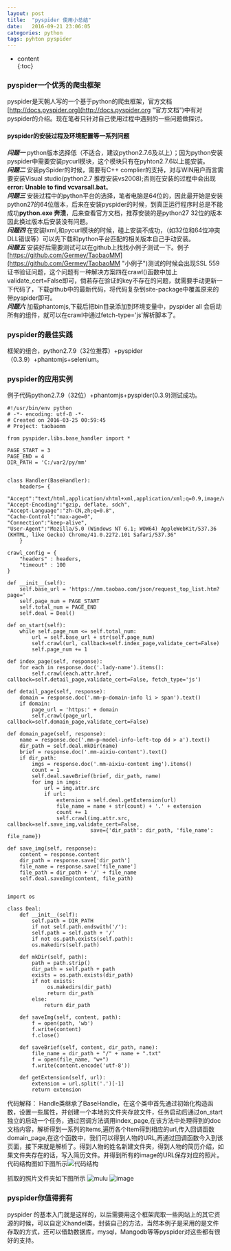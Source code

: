 ```yaml
---
layout: post
title:  "pyspider 使用小总结"
date:   2016-09-21 23:06:05
categories: python
tags: pyhton pyspider
---
```

* content  
{:toc}  

### pyspider一个优秀的爬虫框架  
pyspider是天朝人写的一个基于python的爬虫框架，官方文档[http://docs.pyspider.org](http://docs.pyspider.org "官方文档")中有对pyspider的介绍。现在笔者只针对自己使用过程中遇到的一些问题做探讨。   




#### pyspider的安装过程及环境配置等一系列问题
  
***问题一***   python版本选择低（不适合，建议python2.7.6及以上）；因为python安装pyspider中需要安装pycurl模块，这个模块只有在pyhton2.7.6以上能安装。  
***问题二***   安装pySpider的时候，需要有C++ complier的支持，对与WIN用户而言需要安装Visual studio(python2.7 推荐安装vs2008);否则在安装的过程中会出现**error: Unable to find vcvarsall.bat**。  
***问题三***   安装过程中的python平台的选择，笔者电脑是64位的，因此最开始是安装python27的64位版本，后来在安装pyspider的时候，到真正运行程序时总是不能成功**python.exe 奔溃**，后来查看官方文档，推荐安装的是python27 32位的版本因此换过版本后安装没有问题。  
***问题四***   在安装lxml,和pycurl模块的时候，碰上安装不成功，（如32位和64位冲突DLL错误等）可以先下载和python平台匹配的相关版本自己手动安装。  
***问题五***   安装好后需要测试可以在github上找找小例子测试一下。例子[https://github.com/Germey/TaobaoMM](https://github.com/Germey/TaobaoMM "小例子")测试的时候会出现SSL 559 证书验证问题，这个问题有一种解决方案四在crawl()函数中加上validate_cert=False即可，倘若存在验证的key不存在的问题，就需要手动更新一下代码了，下载github中的最新代码，将代码复杂到site-package中覆盖原来的带pyspider即可。  
***问题六*** 加载phantomjs,下载后把bin目录添加到环境变量中，pyspider all 会启动所有的组件，就可以在crawl中通过fetch-type='js'解析脚本了。  

### pyspider的最佳实践
  
框架的组合，python2.7.9（32位推荐）+pyspider（0.3.9）+phantomjs+selenium。

### pyspider的应用实例
  
例子代码python2.7.9（32位）+phantomjs+pyspider(0.3.9)测试成功。
    
    #!/usr/bin/env python
    # -*- encoding: utf-8 -*-
    # Created on 2016-03-25 00:59:45
    # Project: taobaomm

    from pyspider.libs.base_handler import *

    PAGE_START = 3
    PAGE_END = 4
    DIR_PATH = 'C:/var2/py/mm'


    class Handler(BaseHandler):
        headers= {
                          "Accept":"text/html,application/xhtml+xml,application/xml;q=0.9,image/webp,*/*;q=0.8",
    "Accept-Encoding":"gzip, deflate, sdch",
    "Accept-Language":"zh-CN,zh;q=0.8",
    "Cache-Control":"max-age=0",
    "Connection":"keep-alive",
    "User-Agent":"Mozilla/5.0 (Windows NT 6.1; WOW64) AppleWebKit/537.36 (KHTML, like Gecko) Chrome/41.0.2272.101 Safari/537.36"
        }

    crawl_config = {
        "headers" : headers,
        "timeout" : 100
    }
    
    def __init__(self):
        self.base_url = 'https://mm.taobao.com/json/request_top_list.htm?page='
        self.page_num = PAGE_START
        self.total_num = PAGE_END
        self.deal = Deal()

    def on_start(self):
        while self.page_num <= self.total_num:
            url = self.base_url + str(self.page_num)
            self.crawl(url, callback=self.index_page,validate_cert=False)
            self.page_num += 1

    def index_page(self, response):
        for each in response.doc('.lady-name').items():
            self.crawl(each.attr.href, callback=self.detail_page,validate_cert=False, fetch_type='js')

    def detail_page(self, response):
        domain = response.doc('.mm-p-domain-info li > span').text()
        if domain:
            page_url = 'https:' + domain
            self.crawl(page_url, callback=self.domain_page,validate_cert=False)

    def domain_page(self, response):
        name = response.doc('.mm-p-model-info-left-top dd > a').text()
        dir_path = self.deal.mkDir(name)
        brief = response.doc('.mm-aixiu-content').text()
        if dir_path:
            imgs = response.doc('.mm-aixiu-content img').items()
            count = 1
            self.deal.saveBrief(brief, dir_path, name)
            for img in imgs:
                url = img.attr.src
                if url:
                    extension = self.deal.getExtension(url)
                    file_name = name + str(count) + '.' + extension
                    count += 1
                    self.crawl(img.attr.src, callback=self.save_img,validate_cert=False,
                               save={'dir_path': dir_path, 'file_name': file_name})

    def save_img(self, response):
        content = response.content
        dir_path = response.save['dir_path']
        file_name = response.save['file_name']
        file_path = dir_path + '/' + file_name
        self.deal.saveImg(content, file_path)


    import os

    class Deal:
        def __init__(self):
            self.path = DIR_PATH
            if not self.path.endswith('/'):
            self.path = self.path + '/'
            if not os.path.exists(self.path):
            os.makedirs(self.path)

        def mkDir(self, path):
            path = path.strip()
            dir_path = self.path + path
            exists = os.path.exists(dir_path)
            if not exists:
                 os.makedirs(dir_path)
                 return dir_path
            else:
                return dir_path

        def saveImg(self, content, path):
            f = open(path, 'wb')
            f.write(content)
            f.close()

        def saveBrief(self, content, dir_path, name):
            file_name = dir_path + "/" + name + ".txt"
            f = open(file_name, "w+")
            f.write(content.encode('utf-8'))

        def getExtension(self, url):
            extension = url.split('.')[-1]
            return extension
    
 代码解释：
Handle类继承了BaseHandle，在这个类中首先通过初始化构造函数，设置一些属性，并创建一个本地的文件夹存放文件，任务启动后通过on_start独立的启动一个任务，通过回调方法调用index_page,在该方法中处理得到的doc文档内容，解析得到一系列的Items,遍历各个Item得到相应的url,传入回调函数domain_page,在这个函数中，我们可以得到人物的URL,再通过回调函数今入到该页面，接下来就是解析了。得到人物的姓名新建文件夹，得到人物的简历介绍，如果文件夹存在的话，写入简历文件。并得到所有的image的URL保存对应的照片。代码结构图如下图所示![代码结构](http://o886hn2n8.bkt.clouddn.com/pyspider/pyspiderjiegou.png)

抓取的照片文件夹如下图所示
![mulu](http://o886hn2n8.bkt.clouddn.com/pyspider/taobaommmulu.png)
![image](http://o886hn2n8.bkt.clouddn.com/pyspider/taobaomm.png)

### pyspider你值得拥有
  
pyspider 的基本入门就是这样的，以后需要用这个框架爬取一些网站上的其它资源的时候，可以自定义handel类，封装自己的方法，当然本例子是采用的是文件存取的方式，还可以借助数据库，mysql，Mangodb等等pyspider对这些都有很好的支持。